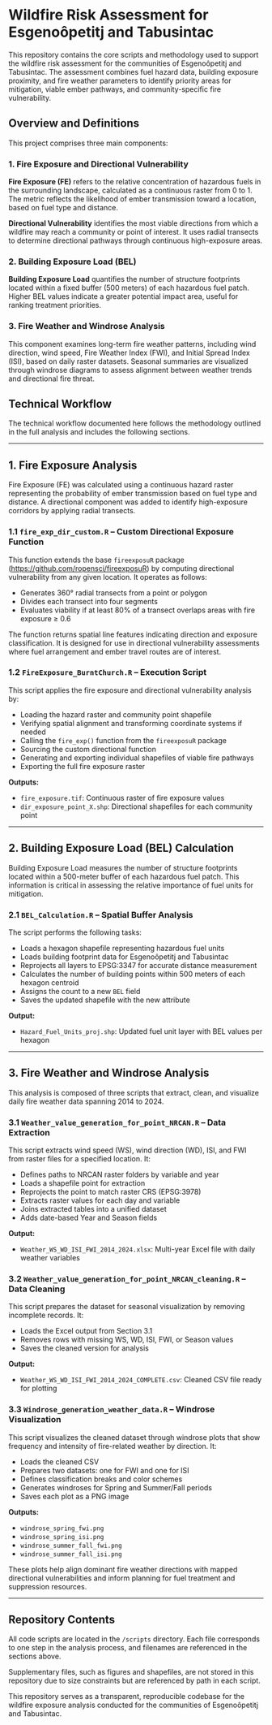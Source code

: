 # Wildfire Risk Assessment for Esgenoôpetitj and Tabusintac

This repository contains the core scripts and methodology used to support the wildfire risk assessment for the communities of Esgenoôpetitj and Tabusintac. The assessment combines fuel hazard data, building exposure proximity, and fire weather parameters to identify priority areas for mitigation, viable ember pathways, and community-specific fire vulnerability.

## Overview and Definitions

This project comprises three main components:

### 1. Fire Exposure and Directional Vulnerability

**Fire Exposure (FE)** refers to the relative concentration of hazardous fuels in the surrounding landscape, calculated as a continuous raster from 0 to 1. The metric reflects the likelihood of ember transmission toward a location, based on fuel type and distance.

**Directional Vulnerability** identifies the most viable directions from which a wildfire may reach a community or point of interest. It uses radial transects to determine directional pathways through continuous high-exposure areas.

### 2. Building Exposure Load (BEL)

**Building Exposure Load** quantifies the number of structure footprints located within a fixed buffer (500 meters) of each hazardous fuel patch. Higher BEL values indicate a greater potential impact area, useful for ranking treatment priorities.

### 3. Fire Weather and Windrose Analysis

This component examines long-term fire weather patterns, including wind direction, wind speed, Fire Weather Index (FWI), and Initial Spread Index (ISI), based on daily raster datasets. Seasonal summaries are visualized through windrose diagrams to assess alignment between weather trends and directional fire threat.

## Technical Workflow

The technical workflow documented here follows the methodology outlined in the full analysis and includes the following sections.

---

## 1. Fire Exposure Analysis

Fire Exposure (FE) was calculated using a continuous hazard raster representing the probability of ember transmission based on fuel type and distance. A directional component was added to identify high-exposure corridors by applying radial transects.

### 1.1 `fire_exp_dir_custom.R` – Custom Directional Exposure Function

This function extends the base `fireexposuR` package (https://github.com/ropensci/fireexposuR) by computing directional vulnerability from any given location. It operates as follows:

- Generates 360° radial transects from a point or polygon
- Divides each transect into four segments
- Evaluates viability if at least 80% of a transect overlaps areas with fire exposure ≥ 0.6

The function returns spatial line features indicating direction and exposure classification. It is designed for use in directional vulnerability assessments where fuel arrangement and ember travel routes are of interest.

### 1.2 `FireExposure_BurntChurch.R` – Execution Script

This script applies the fire exposure and directional vulnerability analysis by:

- Loading the hazard raster and community point shapefile
- Verifying spatial alignment and transforming coordinate systems if needed
- Calling the `fire_exp()` function from the `fireexposuR` package
- Sourcing the custom directional function
- Generating and exporting individual shapefiles of viable fire pathways
- Exporting the full fire exposure raster

**Outputs:**
- `fire_exposure.tif`: Continuous raster of fire exposure values
- `dir_exposure_point_X.shp`: Directional shapefiles for each community point

---

## 2. Building Exposure Load (BEL) Calculation

Building Exposure Load measures the number of structure footprints located within a 500-meter buffer of each hazardous fuel patch. This information is critical in assessing the relative importance of fuel units for mitigation.

### 2.1 `BEL_Calculation.R` – Spatial Buffer Analysis

The script performs the following tasks:

- Loads a hexagon shapefile representing hazardous fuel units
- Loads building footprint data for Esgenoôpetitj and Tabusintac
- Reprojects all layers to EPSG:3347 for accurate distance measurement
- Calculates the number of building points within 500 meters of each hexagon centroid
- Assigns the count to a new `BEL` field
- Saves the updated shapefile with the new attribute

**Output:**
- `Hazard_Fuel_Units_proj.shp`: Updated fuel unit layer with BEL values per hexagon

---

## 3. Fire Weather and Windrose Analysis

This analysis is composed of three scripts that extract, clean, and visualize daily fire weather data spanning 2014 to 2024.

### 3.1 `Weather_value_generation_for_point_NRCAN.R` – Data Extraction

This script extracts wind speed (WS), wind direction (WD), ISI, and FWI from raster files for a specified location. It:

- Defines paths to NRCAN raster folders by variable and year
- Loads a shapefile point for extraction
- Reprojects the point to match raster CRS (EPSG:3978)
- Extracts raster values for each day and variable
- Joins extracted tables into a unified dataset
- Adds date-based Year and Season fields

**Output:**
- `Weather_WS_WD_ISI_FWI_2014_2024.xlsx`: Multi-year Excel file with daily weather variables

### 3.2 `Weather_value_generation_for_point_NRCAN_cleaning.R` – Data Cleaning

This script prepares the dataset for seasonal visualization by removing incomplete records. It:

- Loads the Excel output from Section 3.1
- Removes rows with missing WS, WD, ISI, FWI, or Season values
- Saves the cleaned version for analysis

**Output:**
- `Weather_WS_WD_ISI_FWI_2014_2024_COMPLETE.csv`: Cleaned CSV file ready for plotting

### 3.3 `Windrose_generation_weather_data.R` – Windrose Visualization

This script visualizes the cleaned dataset through windrose plots that show frequency and intensity of fire-related weather by direction. It:

- Loads the cleaned CSV
- Prepares two datasets: one for FWI and one for ISI
- Defines classification breaks and color schemes
- Generates windroses for Spring and Summer/Fall periods
- Saves each plot as a PNG image

**Outputs:**
- `windrose_spring_fwi.png`
- `windrose_spring_isi.png`
- `windrose_summer_fall_fwi.png`
- `windrose_summer_fall_isi.png`

These plots help align dominant fire weather directions with mapped directional vulnerabilities and inform planning for fuel treatment and suppression resources.

---

## Repository Contents

All code scripts are located in the `/scripts` directory. Each file corresponds to one step in the analysis process, and filenames are referenced in the sections above.

Supplementary files, such as figures and shapefiles, are not stored in this repository due to size constraints but are referenced by path in each script.

This repository serves as a transparent, reproducible codebase for the wildfire exposure analysis conducted for the communities of Esgenoôpetitj and Tabusintac.

